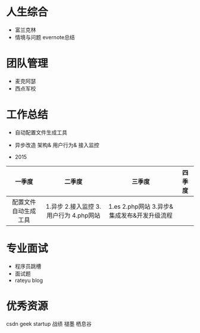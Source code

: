 # 人生综合

- 富兰克林
- 情境与问题 evernote总结

# 团队管理

- 麦克阿瑟
- 西点军校

# 工作总结

- 自动配置文件生成工具
- 异步改造 架构& 用户行为& 接入监控

- 2015

|一季度|二季度|三季度|四季度|
|:------:|:------:|:------:|:------:|
|配置文件自动生成工具|1.异步 2.接入监控 3.用户行为 4.php网站|1.es 2.php网站 3.异步&集成发布&开发升级流程||

# 专业面试
- 程序员跳槽
- 面试题
- rateyu blog

# 优秀资源
csdn geek
startup
战绩
褪墨
栖息谷
